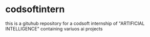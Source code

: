 # codsoftintern
this is a gituhub repository for a codsoft internship of "ARTIFICIAL INTELLIGENCE" containing variuos ai projects

